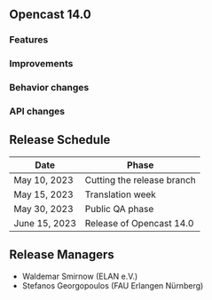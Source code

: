 Opencast 14.0
-------------

### Features


### Improvements


### Behavior changes


### API changes




Release Schedule
----------------

| Date                        | Phase                       |
|-----------------------------|-----------------------------|
| May 10, 2023                | Cutting the release branch  |
| May 15, 2023                | Translation week            |
| May 30, 2023                | Public QA phase             |
| June 15, 2023               | Release of Opencast 14.0    |


Release Managers
----------------

- Waldemar Smirnow (ELAN e.V.)
- Stefanos Georgopoulos (FAU Erlangen Nürnberg)
